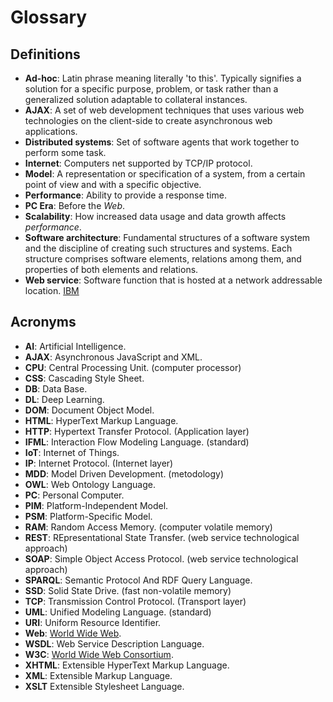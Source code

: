 # Glossary

## Definitions

- **Ad-hoc**: Latin phrase meaning literally 'to this'. Typically signifies a solution for a specific purpose, problem, or task rather than a generalized solution adaptable to collateral instances.
- **AJAX**: A set of web development techniques that uses various web technologies on the client-side to create asynchronous web applications.
- **Distributed systems**: Set of software agents that work together to perform some task.
- **Internet**: Computers net supported by TCP/IP protocol.
- **Model**: A representation or specification of a system, from a certain point of view and with a specific objective.
- **Performance**: Ability to provide a response time.
- **PC Era**: Before the _Web_. 
- **Scalability**: How increased data usage and data growth affects _performance_.
- **Software architecture**: Fundamental structures of a software system and the discipline of creating such structures and systems. Each structure comprises software elements, relations among them, and properties of both elements and relations.
- **Web service**: Software function that is hosted at a network addressable location. [IBM](https://www.ibm.com/docs/en/cics-ts/5.2?topic=services-what-is-web-service)

## Acronyms

- **AI**: Artificial Intelligence.
- **AJAX**: Asynchronous JavaScript and XML.
- **CPU**: Central Processing Unit. (computer processor)
- **CSS**: Cascading Style Sheet.
- **DB**: Data Base.
- **DL**: Deep Learning.
- **DOM**: Document Object Model.
- **HTML**: HyperText Markup Language.
- **HTTP**: Hypertext Transfer Protocol. (Application layer)
- **IFML**: Interaction Flow Modeling Language. (standard)
- **IoT**: Internet of Things.
- **IP**: Internet Protocol. (Internet layer)
- **MDD**: Model Driven Development. (metodology)
- **OWL**: Web Ontology Language.
- **PC**: Personal Computer.
- **PIM**: Platform-Independent Model.
- **PSM**: Platform-Specific Model. 
- **RAM**: Random Access Memory. (computer volatile memory)
- **REST**: REpresentational State Transfer. (web service technological approach)
- **SOAP**: Simple Object Access Protocol. (web service technological approach)
- **SPARQL**: Semantic Protocol And RDF Query Language.
- **SSD**: Solid State Drive. (fast non-volatile memory)
- **TCP**: Transmission Control Protocol. (Transport layer)
- **UML**: Unified Modeling Language. (standard)
- **URI**: Uniform Resource Identifier. 
- **Web**: [World Wide Web](#the-web). 
- **WSDL**: Web Service Description Language.
- **W3C**: [World Wide Web Consortium](#w3c).
- **XHTML**: Extensible HyperText Markup Language.
- **XML**: Extensible Markup Language.
- **XSLT** Extensible Stylesheet Language.
